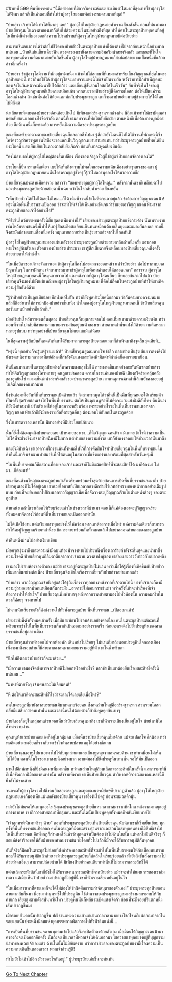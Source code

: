##บทที่ 599 พื้นที่บรรพชน
“นี่คือคำตอบที่มิอาจวิเคราะห์และประเมินค่าได้มากที่สุดเท่าที่ข้าผู้อาวุโสได้ฟังมา แล้วก็เป็นคำตอบที่ทำให้ข้าผู้อาวุโสยอมแพ้อย่างราบคาบมากที่สุด!”

“ป๋ายฮ่าว เจ้าทำได้ดี ทำได้ดีมากๆ เลย!” ผู้อาวุโสใหญ่ฝ่ายกฎหมายหัวเราะเสียงดังลั่น ตอนที่หันมามองป๋ายเสี่ยวฉุน ในดวงตาของเขาก็เต็มไปด้วยความชื่นชมอย่างถึงที่สุด ทำให้คนในตระกูลป๋ายทุกคนที่อยู่ในที่แห่งนี้ต่างก็มองออกถึงความโปรดปรานที่ผู้อาวุโสใหญ่ฝ่ายกฎหมายมีต่อป๋ายฮ่าว

สามารถจินตนาการได้ว่าต่อไปชีวิตของป๋ายฮ่าวในตระกูลป๋ายแห่งนี้ต้องต่างไปจากก่อนหน้านี้อย่างมากแน่นอน...ป๋ายฉีเข่นเขี้ยวเคี้ยวฟัน ดวงตาของเขายิ่งฉายความอึมครึมน่าสะพรึงกลัว และขณะที่ในใจของทุกคนมีความคิดมากมายบังเกิดขึ้นนั้น ผู้อาวุโสใหญ่ฝ่ายกฎหมายก็สะบัดปลายแขนเสื้อหนึ่งทีแล้วกล่าวอีกครั้งว่า

“ป๋ายฮ่าว ข้าผู้อาวุโสมีจวนที่พักอยู่แห่งหนึ่ง แม้จะไม่ใช่สถานที่ที่เหมาะสำหรับเลี้ยงวิญญาณที่สุดในตระกูลป๋ายแห่งนี้ ทว่าก็พอใช้ได้ ข้าผู้อาวุโสจะมอบจวนแห่งนี้ให้เจ้าเป็นรางวัล หวังว่าการฝึกบำเพ็ญตบะของเจ้าในวันหน้าจะพัฒนาไปได้อีกก้าว และเลื่อนสู่ขั้นรวมโอสถได้ในเร็ววัน” อันที่จริงในใจของผู้อาวุโสใหญ่ฝ่ายกฎหมายก็เสียดายเหมือนกัน หากตบะของป๋ายฮ่าวผู้นี้คือรวมโอสถ ต่อให้เป็นแค่รวมโอสถช่วงต้น ถ้าเช่นนั้นต่อให้ต้องแตกหักกับประมุขตระกูล เขาก็จะเอาป๋ายฮ่าวมาอยู่ข้างกายให้ได้โดยไม่มีลังเล

น่าเสียดายที่ตบะของป๋ายฮ่าวอ่อนด้อยเกินไป มีเพียงแค่สร้างฐานรากช่วงต้น นี่ถึงแม้จะทำให้เขามีคุณค่า แต่กลับอ่อนแออย่างไร้ขีดจำกัด ตอนนี้ที่เขามอบจวนที่พักให้กับอีกฝ่าย ด้านหนึ่งก็เพื่อต้องการผูกมิตรด้วย อีกด้านหนึ่งก็เพราะต้องการหยั่งเชิงความคิดของประมุขตระกูลป๋าย

ขณะที่กะพริบตาดวงตาของป๋ายเสี่ยวฉุนก็กลอกกลิ้งไปมา รู้สึกว่ายังไงตนก็ไม่ได้ใช้จวนที่พักแห่งนี้จึงใคร่ครวญว่าควรพูดเช่นไรถึงจะขอแลกเป็นวิญญาณพยาบาทมาแทน ทว่าประมุขตระกูลป๋ายที่พอได้ยินประโยคนี้ แสงเย็นเยียบในดวงตากลับยิ่งเจิดจ้า ก่อนที่เขาจะพูดเสียงมึนตึง

“คงไม่ลำบากให้ผู้อาวุโสใหญ่ต้องสิ้นเปลือง เรื่องของเจ้าลูกชั่วผู้นี้ข้าผู้แซ่ป๋ายย่อมจัดการเองได้”

ประโยคนี้ยืนกรานเด็ดเดี่ยว เผยให้เห็นถึงความไม่พอใจและความแค้นเคืองอย่างรุนแรงของเขา ผู้อาวุโสใหญ่ฝ่ายกฎหมายคนนั้นใคร่ครวญอยู่ชั่วครู่ก็รู้ว่าไม่ควรพูดอะไรให้มากความอีก

ป๋ายเสี่ยวฉุนประสานมือคารวะ กล่าวว่า “ขอบพระคุณผู้อาวุโสใหญ่...” หลังจากนั้นเขาก็เหลือบตาไปมองประมุขตระกูลป๋ายด้วยสายตานิ่งเฉย ทว่าในใจกลับหัวเราะเสียงหยัน

“เห็นป๋ายฮ่าวได้ดีไม่ได้เลยใช่ไหม...ก็ได้ เดิมทีจวนนี่ข้าไม่คิดจะเอาอยู่แล้ว ข้าต้องการวิญญาณคนฟ้า! พรุ่งนี้เมื่อพื้นที่บรรพชนเปิดออก ข้าจะทำให้เจ้าได้เห็นอย่างชัดเจนว่าข้าแย่งเอาวิญญาณคนฟ้ามาจากตระกูลป๋ายของเจ้าได้อย่างไร!”

“พิธีเซ่นไหว้บรรพชนครั้งนี้สิ้นสุดลงเพียงเท่านี้!” เสียงของประมุขตระกูลป๋ายแข็งกระด้าง นั่นเพราะงานเซ่นไหว้บรรพชนครั้งนี้ทำให้เขารู้สึกสะอิดสะเอียนเกินทนเหมือนต้องกลืนยุงและแมลงวันลงคอ ยามนี้จึงสะบัดปลายแขนเสื้อหนึ่งครั้ง หมุนกายกลายร่างเป็นรุ้งยาวแล้วจากไปไกลทันที

ผู้อาวุโสใหญ่ฝ่ายกฎหมายมองแผ่นหลังของประมุขตระกูลป๋ายด้วยสายตาลึกล้ำหนึ่งครั้ง แอบถอนหายใจอยู่กับตัวเอง ตัวตนของป๋ายฮ่าวเปราะบาง เขารู้สึกเสียดายจึงเหลือบมองป๋ายเสี่ยวฉุนหนึ่งครั้งด้วยสายตาให้กำลังใจ

“ในเมื่อบิดาของเจ้าจะจัดการเอง ข้าผู้อาวุโสก็คงไม่สะดวกจะออกหน้า แต่ว่าป๋ายฮ่าว ต่อไปหากพบเจอปัญหาใดๆ ในการฝึกตน เจ้าสามารถมาหาข้าผู้อาวุโสเพื่อหาคำตอบได้ตลอดเวลา” กล่าวจบ ผู้อาวุโสใหญ่ฝ่ายกฎหมายคนนี้ก็หมุนกายจากไป และหลังจากที่ผู้อาวุโสคนอื่นๆ ก็ทยอยกันจากไปแล้ว ป๋ายเสี่ยวฉุนจึงมองไปยังแผ่นหลังของผู้อาวุโสใหญ่ฝ่ายกฎหมาย นี่คือไม่กี่คนในตระกูลป๋ายที่ทำให้เขาเกิดความรู้สึกอันดีด้วย

“รู้ว่าป๋ายฮ่าวเป็นลูกเมียน้อย อีกทั้งพ่อไม่รัก ทว่าก็ยังพูดประโยคนี้ออกมา ว่ากันตามบางความหมายแล้วก็ถือว่าเขาให้การปกป้องป๋ายฮ่าวชั้นหนึ่ง น้ำใจของผู้อาวุโสใหญ่ฝ่ายกฎหมายคนนี้ ข้าป๋ายเสี่ยวฉุนขอรับแทนป๋ายฮ่าวก็แล้วกัน”

เมื่อพิธีเซ่นไหว้บรรพชนสิ้นสุดลง ป๋ายเสี่ยวฉุนก็หมุนกายจากไป ตอนที่มาเขามาด้วยความเงียบงัน ทว่าตอนที่จากไปกลับมีสายตามากมายมารวมกันอยู่บนตัวของเขา สายตาเหล่านั้นแฝงไว้ด้วยความคิดหลากหลายรูปแบบ ทว่าทุกอย่างนี้ป๋ายเสี่ยวฉุนไม่แยแสแม้แต่น้อย

ในที่สุดความรู้สึกบีบคั้นกดดันที่เขาได้รับมาจากตระกูลป๋ายตลอดเวลาก็ดำเนินมาถึงจุดสิ้นสุดเสียที...

“พรุ่งนี้ ทุกอย่างก็จะรู้แพ้รู้ชนะแล้ว!” ป๋ายเสี่ยวฉุนสูดลมหายใจเข้าลึก กลายร่างเป็นรุ้งเส้นยาวตรงดิ่งไปยังเขตเหนือท่ามกลางอาทิตย์อัสดงที่กำลังดับแสงและท้องฟ้ามืดดำที่กำลังเยื้องกรายมาเยือน

คืนนี้คนมากมายในตระกูลป๋ายต่างก็หาความสงบสุขไม่ได้ การผงาดขึ้นมาอย่างกะทันหันของป๋ายฮ่าวทำให้จิตวิญญาณของใครหลายๆ คนถูกเขย่าคลอน ความโกรธแค้นของป๋ายฉี เสียงกรีดร้องคลุ้มคลั่งของฮูหยินไช่ ความเย็นชาน่าสะพรึงกลัวของประมุขตระกูลป๋าย ภาพเหตุการณ์เหล่านี้ล้วนยังคงลอยอยู่ในจิตใจของคนมากมาย

ยิ่งวันต่อมาคือวันที่พื้นที่บรรพชนเปิดด้วยแล้ว จึงสามารถพูดได้ว่าคืนนี้เป็นคืนที่ทุกคนจะได้เตรียมตัวเป็นครั้งสุดท้ายก่อนเข้าไปในพื้นที่บรรพชน ต่อให้เป็นคุณหนูห้าที่ไม่คิดจะแก่งแย่งชิงดีกับใคร คืนนี้นางก็ยังนั่งทำสมาธิ ปรับตัวเองให้อยู่ในสภาวะพรั่งพร้อม เพราะอย่างไรซะในพื้นที่บรรพชนนอกจากวิญญาณคนฟ้าแล้วก็ยังมีของรางวัลที่ตระกูลอื่นๆ ต้องมอบให้กับคนในตระกูลด้วย

ซึ่งในบรรดาของเหล่านั้น มีบางอย่างที่มีประโยชน์กับนาง

นั่นก็ยิ่งไม่ต้องพูดถึงป๋ายเหลยเลย เป้าหมายของเขา...ก็คือวิญญาณคนฟ้า แม้เขาจะเข้าใจดีว่าความเป็นไปได้ที่จะช่วงชิงมาจากป๋ายฉีคงมีไม่มาก แต่ท่ามกลางความกังวล เขาก็ยังคงรอคอยให้ช่วงเวลานั้นมาถึง

และยังมีป๋ายฉี เขาเอาความโกรธแค้นทั้งหมดไปไว้ที่การตัดสินใจฆ่าป๋ายเสี่ยวฉุนในพื้นที่บรรพชน ในค่ำคืนนี้เขาจึงเข้าฌานทำสมาธิเพื่อให้ตนอยู่ในสภาวะที่แข็งแกร่งและพร้อมที่สุดสำหรับวันพรุ่งนี้

“ในพื้นที่บรรพชนก็คือสถานที่ตายของเจ้า! และเจ้าก็ไม่มีแม้แต่สิทธิ์ที่จะสละสิทธิ์ได้ มาก็ต้องมา ไม่มา...ก็ต้องมา!”

ขณะที่คนส่วนใหญ่ของตระกูลป๋ายกำลังเตรียมพร้อมครั้งสุดท้ายก่อนการเปิดพื้นที่บรรพชนจะมาถึง ป๋ายเสี่ยวฉุนเองก็ไม่ได้อยู่เฉย เขาฉวยโอกาสที่เป็นเวลากลางดึกร่ายใช้เวทอำพรางของหน้ากากอย่างเต็มรูปแบบ ก่อนที่จะย่องออกไปข้างนอกราววิญญาณมืดเพื่อจัดวางตะปูวิญญาณร้ายในตำแหน่งต่างๆ ของตระกูลป๋าย

ตำแหน่งเหล่านี้เขาเลือกไว้เรียบร้อยแล้วในช่วงเวลาที่ผ่านมา ตอนนี้ก็แค่ต้องเอาตะปูวิญญาณร้ายทั้งหมดมาจัดวางไว้ก่อนที่พื้นที่บรรพชนจะเปิดออกเท่านั้น

ไม่ได้เปิดใช้งาน แต่เตรียมการทุกอย่างไว้ให้พร้อม หากเขาต้องการเมื่อไหร่ แค่ความคิดเดียวก็สามารถทำให้ตะปูวิญญาณร้ายเหล่านี้ระเบิดกระจายพร้อมกันทั้งหมดแล้วไปเขย่าคลอนค่ายกลของตระกูลป๋าย

ค่ำคืนหนึ่งผ่านไปอย่างเงียบเชียบ

เมื่ออรุณรุ่งมาถึงและความดำมืดบนท้องฟ้าจางหายไปประหนึ่งเรื่องเลวร้ายกำลังจะสิ้นสุดและนำมาซึ่งความโชคดี ป๋ายเสี่ยวฉุนก็ลืมตาตื่นจากการเข้าฌาน ดวงตาทั้งคู่ของเขาส่องแสงวาววับราวกับเปลวเพลิง

เขามองไปรอบห้องของตัวเอง แม้ว่าเขาจะอยู่ที่ตระกูลป๋ายไม่นาน ทว่าเมื่อได้รู้เรื่องที่เกิดขึ้นกับป๋ายฮ่าวเพิ่มมากขึ้นอย่างต่อเนื่อง ป๋ายเสี่ยวฉุนจึงเข้าใจเรื่องราวเกี่ยวกับป๋ายฮ่าวอย่างมากแล้ว

“ป๋ายฮ่าว หากวิญญาณเจ้ายังอยู่แล้วได้รู้ถึงเรื่องราวทุกอย่างหลังจากที่เจ้าตายไปนี้ บางทีเจ้าเองก็คงมีความวู่วามอยากฆ่าคนเหมือนกันกระมัง...อาจารย์ไม่ชอบการเข่นฆ่า ทว่าครั้งนี้ข้าจะทำเรื่องที่เจ้าต้องการทำให้สำเร็จ” ป๋ายเสี่ยวฉุนพึมพำเบาๆ หลังจากกวาดสายตามองไปทั่วห้องนั้น ความคมกริบในดวงก็ค่อยๆ จางหายไป

ไม่นานนักเสียงระฆังก็ดังกังวานไปทั่วทั้งตระกูลป๋าย พื้นที่บรรพชน...เปิดออกแล้ว!

เสียงระฆังนี้ดังทั้งหมดเก้าครั้ง เมื่อมันสะท้อนไปรอบด้านอย่างต่อเนื่อง คนในตระกูลป๋ายแต่ละคนที่เตรียมจะเข้าไปในพื้นที่บรรพชนก็พากันบินออกมาอย่างรวดเร็ว ก่อนจะตรงดิ่งไปยังประตูหินของศาลบรรพชนที่อยู่กลางเมือง

ป๋ายเสี่ยวฉุนก้าวเท้าออกไปจากห้องพัก เดินหน้าไปเรื่อยๆ ไม่นานก็มาถึงนอกประตูหินใจกลางเมือง เพิ่งจะมาถึงรอบด้านก็มีสายตาของคนมากมายมารวมอยู่ที่ตัวเขาในชั่วพริบตา

“นึกไม่ถึงเลยว่าป๋ายฮ่าวก็จะมาด้วย...”

“เมื่อวานเขามองจิตสังหารจากป๋ายฉีไม่ออกหรืออย่างไร? หากข้าเป็นเขาต้องยื่นเรื่องสละสิทธิ์ครั้งนี้แน่นอน...”

“มาหาที่ตายชัดๆ เจ้าเศษสวะไม่เจียมตน!”

“หึ ต่อให้เขาคิดจะสละสิทธิ์ก็ใช่ว่าจะสละได้เลยเสียเมื่อไหร่?”

คนในตระกูลที่มายังศาลบรรพชนมีมากหลายร้อยคน ซึ่งคนส่วนใหญ่คือสร้างฐานราก ส่วนรวมโอสถกลับมีแค่สิบกว่าคนเท่านั้น และเวลานี้คนไม่น้อยต่างก็กำลังพูดคุยกันเบาๆ

ป๋ายฉีเองก็อยู่ในกลุ่มคนด้วย พอเห็นว่าป๋ายเสี่ยวฉุนมาถึง เขาก็หัวเราะเสียงเย็นอยู่ในใจ นัยน์ตามีไอสังหารวาบผ่าน

คุณหนูห้าและป๋ายเหลยเองก็อยู่ในกลุ่มคน เมื่อเห็นว่าป๋ายเสี่ยวฉุนก็มาด้วย แม้จะแปลกใจเล็กน้อย ทว่าพอคิดอย่างละเอียดก็ราวกับจะเข้าใจต้นสายปลายเหตุได้อย่างชัดเจน

ป๋ายเสี่ยวฉุนเอาหูไปนาเอาตาไปไร่กับทุกสายตาและเสียงพูดคุยจากคนรอบด้าน เขาทำเหมือนไม่เห็น ไม่ได้ยิน ตอนนี้ในใจของเขาสงบนิ่งอย่างมาก เอาแต่มองไปยังประตูหินบานนั้น รอให้มันเปิดออก

ผ่านไปอีกพักหนึ่งก็ยิ่งมีคนมาเพิ่มมากขึ้น ทว่าคนส่วนใหญ่ล้วนเลือกจะสละสิทธิ์ในครั้งนี้ และการมาที่นี่ก็เพื่อขัดเกลาฝีมือของตนเท่านั้น หลังจากที่พวกเขาเห็นป๋ายเสี่ยวฉุน คำวิพากษ์วิจารณ์ของคนเหล่านี้ก็ยิ่งดังไม่ขาดสาย

จนกระทั่งผู้อาวุโสรวมไปถึงคนอีกสองตระกูลและทูตของนครผียักษ์ก็ปรากฏตัวแล้ว ผู้อาวุโสใหญ่ฝ่ายกฎหมายเองก็มองเห็นแผ่นหลังของป๋ายเสี่ยวฉุน เขาอึ้งงันไปครู่ ก่อนจะขมวดคิ้วมุ่น

ทว่ายังไม่ทันรอให้เขาพูดอะไร รุ้งของประมุขตระกูลป๋ายก็แหวกอากาศมาจากทิศไกล หลังจากมาหยุดอยู่กลางอากาศ เขาก็กวาดสายตามาที่กลุ่มคน และทันใดนั้นเสียงพูดคุยทั้งหมดก็พลันเงียบหายไป

“เจ้าลูกทรพีนั่นมาจริงๆ ด้วย” ตอนที่ประมุขตระกูลป๋ายเห็นป๋ายเสี่ยวฉุน นัยน์ตาเขาก็เริ่มเย็นเยียบ ทุกครั้งที่พื้นที่บรรพชนเปิดออก คนในตระกูลที่มีตบะสร้างฐานรากและรวมโอสถทุกคนต่างก็มีสิทธิ์เข้าไปในพื้นที่บรรพชน อีกทั้งกฎก็กำหนดไว้แล้วว่าทุกคนจำเป็นต้องเข้าไปด้านในนั้น แต่หากไม่ยินดีจริงๆ ก็ขอแค่ส่งคำร้องขอให้กับฝ่ายของศาลบรรพชน ซึ่งโดยทั่วไปแล้วก็มักจะได้รับการอนุมัติกันทุกคน

อันที่จริงก็มีคนในตระกูลไม่น้อยที่ส่งคำร้องขอสละสิทธิ์ที่จะเข้าไปในพื้นที่บรรพชนให้กับเบื้องบนทราบและก็ได้รับการอนุมัติแล้วด้วย ทว่าประมุขตระกูลป๋ายก็ตัดสินใจเรียบร้อยแล้ว ทั้งยังถึงขั้นสั่งความลงไปด้วยว่าคนอื่นๆ สามารถปล่อยผ่านได้ มีเพียงป๋ายฮ่าวคนเดียวเท่านั้นที่ไม่สามารถสละสิทธิ์ได้

แต่จนถึงกระทั่งบัดนี้เขาก็ยังไม่ได้รับรายงานการสละสิทธิ์จากป๋ายฮ่าว แม้ว่าจะทำให้แผนการของเขาล้มเหลว แต่เมื่อเห็นว่าป๋ายฮ่าวมาปรากฏตัวอยู่ที่นี่ เขาก็หัวเราะเสียงหยันอยู่ในใจ

“ในเมื่อมารนหาที่ตายเองก็จะได้ไม่ต้องให้ข้าผิดศีลธรรมกำจัดบุตรของตัวเอง!” ประมุขตระกูลป๋ายถอนสายตากลับคืนมา มือขวาทำมุทราชี้ไปที่ประตูหิน ใช้อำนาจของประมุขตระกูลมาสร้างผลกระทบให้กับค่ายกล เสียงตูมตามดังสนั่นหวั่นไหว ประตูหินนั่นก็พลันระเบิดแสงเจิดจ้า ก่อนที่จะมีรอยปริแตกหนึ่งเส้นปรากฏขึ้นมา

เมื่อรอยปริแตกนั้นปรากฏขึ้น ปณิธานแห่งความเก่าแก่ผ่านกาลเวลามาอย่างโชกโชนก็แผ่ออกมาจากในรอยแยกนั้นประหนึ่งมีลมแห่งยุคบรรพกาลพัดกวาดไปทั่วฟ้าดินแห่งนี้...

“การเปิดพื้นที่บรรพชน รอจนทุกคนเข้าไปแล้วจึงจะปิดตัวลงด้วยตัวเอง เมื่อมีคนได้วิญญาณคนฟ้ามาครองถึงจะเปิดออกอีกครั้ง นั่นถึงจะเป็นเวลาที่พวกเจ้าได้เดินออกมา โชควาสนาทุกอย่างอยู่ที่บุญกรรมนำพาของพวกเจ้าเองแล้ว ด้านในนั้นไม่มีอันตราย ทว่าการประลองของตระกูลป๋ายเรามีเรื่องความเป็นความตายเกิดขึ้นตลอดเวลา พวกเจ้าล้วนรู้ดี!

ทำไมยังไม่เข้าไปอีก มัวรออะไรกันอยู่!” ผู้ประมุขป๋ายเอ่ยขึ้นกะทันหัน


------


[Go To Next Chapter]( ./37.md)